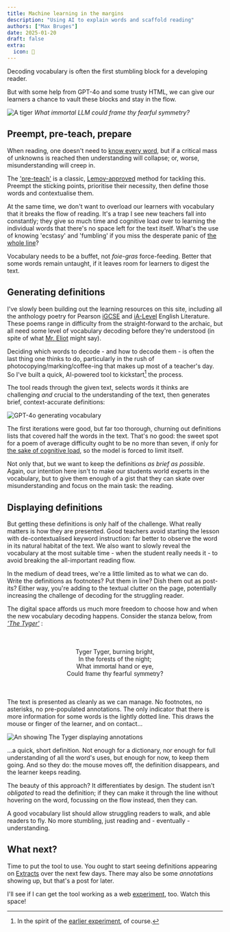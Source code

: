 ```yaml
---
title: Machine learning in the margins
description: "Using AI to explain words and scaffold reading"
authors: ["Max Bruges"]
date: 2025-01-20
draft: false
extra:
  icon: 💬
---
```


Decoding vocabulary is often the first stumbling block for a developing reader.

But with some help from GPT-4o and some trusty HTML, we can give our learners a chance to vault these blocks and stay in the flow.

![A tiger](/images/tiger-forest.webp)
*What immortal LLM could frame thy fearful symmetry?*

## Preempt, pre-teach, prepare

When reading, one doesn't need to [know every word](@/blog/PowerOfReading.md), but if a critical mass of unknowns is reached then understanding will collapse; or, worse, misunderstanding will creep in. 

The ['pre-teach'](https://cer.schools.nsw.gov.au/content/dam/doe/sws/schools/c/cer/localcontent/pre-teach_vocab.pdf) is a classic, [Lemov-approved](https://teachlikeachampion.org/blog/active-practice-key-vocabulary/) method for tackling this. Preempt the sticking points, prioritise their necessity, then define those words and contextualise them. 

At the same time, we don't want to overload our learners with vocabulary that it breaks the flow of reading. It's a trap I see new teachers fall into constantly; they give so much time and cognitive load over to learning the individual words that there's no space left for the text itself. What's the use of knowing 'ecstasy' and 'fumbling' if you miss the desperate panic of [the whole line](https://www.poetryfoundation.org/poems/46560/dulce-et-decorum-est)?

Vocabulary needs to be a buffet, not *foie-gras* force-feeding. Better that some words remain untaught, if it leaves room for learners to digest the text. 

## Generating definitions 

I've slowly been building out the learning resources on this site, including all the anthology poetry for Pearson [iGCSE](/learn/textbook/?filter=ks4) and [iA-Level](/learn/textbook/?filter=ks5) English Literature. These poems range in difficulty from the straight-forward to the archaic, but all need some level of vocabulary decoding before they're understood (in spite of what [Mr. Eliot](https://citatis.com/a4233/04dd7/) might say).

Deciding which words to decode - and how to decode them - is often the last thing one thinks to do, particularly in the rush of photocopying/marking/coffee-ing that makes up most of a teacher's day. So I've built a quick, AI-powered tool to kickstart[^1] the process. 

The tool reads through the given text, selects words it thinks are challenging *and* crucial to the understanding of the text, then generates brief, context-accurate definitions:

![GPT-4o generating vocabulary](/images/vocab.gif)

The first iterations were good, but far too thorough, churning out definitions lists that covered half the words in the text. That's no good: the sweet spot for a poem of average difficulty ought to be no more than seven, if only for [the sake of cognitive load](https://en.wikipedia.org/wiki/The_Magical_Number_Seven%2C_Plus_or_Minus_Two), so the model is forced to limit itself. 

Not only that, but we want to keep the definitions *as brief as possible*. Again, our intention here isn't to make our students world experts in the vocabulary, but to give them enough of a gist that they can skate over misunderstanding and focus on the main task: the reading.

## Displaying definitions

But getting these definitions is only half of the challenge. What really matters is how they are presented. Good teachers avoid starting the lesson with de-contextualised keyword instruction: far better to observe the word in its natural habitat of the text. We also want to slowly reveal the vocabulary at the most suitable time - when the student really needs it - to avoid breaking the all-important reading flow. 

In the medium of dead trees, we're a little limited as to what we can do. Write the definitions as footnotes? Put them in line? Dish them out as post-its? Either way, you're adding to the textual clutter on the page, potentially increasing the challenge of decoding for the struggling reader.

The digital space affords us much more freedom to choose how and when the new vocabulary decoding happens. Consider the stanza below, from [*'The Tyger'*](@/learn/textbook/the-tyger.md) :

<center>

<style>
    abbr {
        background-color: color-mix(in srgb, var(--a), transparent 80%);
        font-family: sans-serif;
        text-decoration: none;
        color: var(--t);
        padding-left: 0.2em;
        padding-right: 0.2em;
        margin-left: -0.2em;
        margin-right: -0.2em;
        position: relative;
        cursor: help;
        border: 1px solid transparent;
        background-color: transparent !important;
        border-bottom: 1pt dashed var(--a) !important;
        border-radius: 0px;
    }
    abbr:hover, abbr:focus {
        border: 1px solid var(--a) !important;
    }

    abbr:hover::after,
    abbr:focus::after {
      content: attr(data-title);
      font-size: 0.85em;
      padding-bottom: 3em;
      position: absolute;
      left: 50%;
      transform: translate(-50%, -0.25rem);
      bottom: 82%;
      min-width: 15em;
      text-overflow: ellipsis;
      text-align: center;
      background-color: var(--a);
      color: var(--b);
      box-shadow: 1px 1px 5px 0 rgba(0,0,0,0.4);
      font-size: 14px;
      padding: 3px 5px;
      z-index: 999;
    }

    .def:hover::after,
    .def:focus::after{
        background-color: var(--b);
        color: var(--t);
        font-style: italic;
        bottom: -1.55rem;
        border: 1pt dashed var(--a) !important;
        max-height: 1.1rem;
        line-height: 0.9em;
        height:1.1em;
        overflow-y:auto;
    }

    @media screen and (max-width: 500px) {
        abbr:hover::after,
        abbr:focus::after {
            left:110%
        }
    }
  </style>
<div id=snippet style="border: 3pt solid var(--a); border-radius:var(--border-radius);max-width:fit-content; padding:1.5em">
    <p>Tyger Tyger, burning bright,<br>
    In the forests of the night;<br>
    What <abbr class="def" data-title="(adj) god-like" tabindex="3">immortal</abbr> hand or eye,<br>
    Could <abbr class="def" data-title="(v) create, build" tabindex="4">frame</abbr> thy fearful <abbr class="def" data-title="(n) matching pattern of stripes" tabindex="5">symmetry</abbr>?</p>
</div>
</center>

The text is presented as cleanly as we can manage. No footnotes, no asterisks, no pre-populated annotations. The only indicator that there is more information for some words is the lightly dotted line. This draws the mouse or finger of the learner, and on contact...

![An showing The Tyger displaying annotations](/images/tyger-recording.gif)

...a quick, short definition. Not enough for a dictionary, nor enough for full understanding of all the word's uses, but enough for now, to keep them going. And so they do: the mouse moves off, the definition disappears, and the learner keeps reading.

The beauty of this approach? It differentiates by design. The student isn't *obligated* to read the definition; if they can make it through the line without hovering on the word, focussing on the flow instead, then they can. 

A good vocabulary list should allow struggling readers to walk, and able readers to fly. No more stumbling, just reading and - eventually - understanding.

## What next?

Time to put the tool to use. You ought to start seeing definitions appearing on [Extracts](@/learn/textbook/_index.md) over the next few days. There may also be some *annotations* showing up, but that's a post for later.

I'll see if I can get the tool working as a web [experiment](@/experiments/_index.md), too. Watch this space!

[^1]: In the spirit of the [earlier experiment](@/blog/filtered-unfiltered.md), of course.
